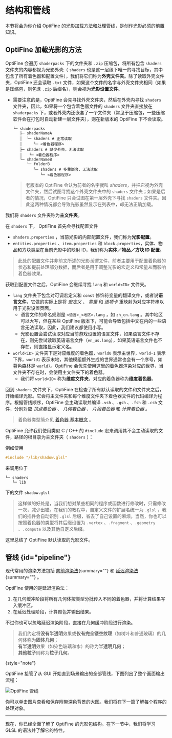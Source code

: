 # 结构和管线

<tldr>

本节将会为你介绍 OptiFine 的光影加载方法和处理管线，是创作光影必须的前置知识。

</tldr>

## OptiFine 加载光影的方法

OptiFine 会遍历 `shaderpacks` 下的文件夹和 `.zip` 压缩包，将所有包含 `shaders` 文件夹的内容都视为光影外壳（ `shaders` 也是这一层级下唯一的寻找目标，其中包含了所有着色器和配置文件），我们将它们称为**外壳文件夹**。除了读取外壳文件夹，OptiFine 还会读取 `.txt` 文件，如果这个文件的名字与外壳文件夹相同（如果是压缩包，则包含 `.zip` 后缀名），则会视为**光影设置文件**。
 
<include from="uniforms.md" element-id="shaderpack_options"/>

- 需要注意的是，OptiFine 会先寻找外壳文件夹，然后在外壳内寻找 `shaders` 文件夹，因此，如果将一个包含着色器文件的 `shaders` 文件夹直接放在 `shaderpacks` 下，或者外壳内还嵌套了一个文件夹（常见于压缩包，一些压缩软件会在打包时自动新建一层文件夹），则在新版本的 OptiFine 下不会读取。
    ```shell
    └─ shaderpacks
       ├─ shaderNameA
       │  └─ shaders # 正常读取
       │     └─ <着色器程序>
       ├─ shaders # 缺少外壳，无法读取
       │   └─ <着色器程序>
       └─ shaderNameB
          └─ folderB
             └─ shaders # 多重嵌套，无法读取
                └─ <着色器程序>
    ```

    > 老版本的 OptiFine 会认为前者的名字就叫 *shaders*，并把它视为外壳文件夹，然后试图寻找这个外壳文件夹中的 `shaders` 文件夹；如果是后者的情况，OptiFine 只会试图在第一层外壳下寻找 `shaders` 文件夹。因此这两种情况都会导致光影虽然显示在列表中，却无法正确加载。
    
我们将 `shaders` 文件夹称为**主文件夹**。

在 `shaders` 下， OptiFine 首先会寻找配置文件
- `shaders.properties` ，当前光影的内部配置文件，我们称为**光影配置**。
- `entities.properties` 、`item.properties` 和 `block.properties`，实体、物品和方块类型在当前光影中的映射 ID，我们称为**实体／物品／方块 ID 配置**。
> 此处的配置文件并非前文所述的光影*设置*文件，前者主要用于配置着色器的状态和提前处理部分数据，而后者是用于调整光影的宏定义和常量从而影响着色器效果。

获取到配置文件之后，OptiFine 会继续寻找 `lang` 和 `world<ID>` 文件夹。
- `lang` 文件夹下包含对可调宏定义和 `const` 修饰符变量的翻译文件，或者说**语言文件**，它做的实际上是将 _宏定义_ 、 _常量_ 和 _选项卡_ 重映射为对应字符串以用于光影设置页面。
    - 语言文件的命名规则是 `<语言>_<地区>.lang` ，如 `zh_cn.lang` 。其中地区可以大写，但在某些 OptiFine 版本下，可能会导致包括中文在内的一些语言无法读取，因此，我们建议都使用小写。
    - 光影设置会尝试读取对应当前游戏设置的语言文件，如果语言文件不存在，则先尝试读取英语语言文件（`en_us.lang`），如果英语语言文件也不存在，则直接显示定义名。
- `world<ID>` 文件夹下是对应维度的着色器，`world0` 表示主世界，`world-1` 表示下界，`world1` 表示末地，其他模组额外生成的世界通常也会有一个序号，如暮色森林是 `world7`。OptiFine 会优先使用这里的着色器渲染对应的世界，当文件夹不存在时，会使用主文件夹下的着色器。
    - 我们将 `world<ID>` 称为**维度文件夹**，对应的着色器称为**维度着色器**。

回到 `shaders` 文件夹下，OptiFine 在检查了所有默认读取的文件和文件夹之后，开始编译光影。它会将主文件夹和每个维度文件夹下着色器文件的代码编译为程序。根据管线顺序，OptiFine 会主动读取并编译 `.vsh` 、`.gsh` 、`.fsh` 和 `.csh` 文件，分别对应 *顶点着色器* 、 *几何着色器* 、 *片段着色器* 和 *计算着色器* 。
> 着色器类型简介见 [着色器 基本概念](shaderBasic.md#whatWasYourMissionInShader) 。

OptiFine 允许我们使用类似 C / C++ 的 `#include` 宏来调用其不会主动读取的文件，路径的根目录为主文件夹（ `shaders` ）：

例如使用
```glsl
#include "/lib/shadow.glsl"
```
来调用位于
```Shell
└─ shaders
   └─ lib
```
下的文件 `shadow.glsl`

> 这样做的好处是，当我们想对某些相同的程序或函数进行修改时，只需修改一次，减少出错。在我们的教程中，自定义文件的扩展名统一为 `.glsl` ，我们的插件会自动识别 `.glsl` 后缀，省去了自己设置的麻烦。当然，你也可以按照着色器的类型将其后缀设置为 `.vertex` 、`.fragment` 、`.geometry` 、`.compute` 以及其他自定义后缀。

这里总结了 OptiFine 默认读取的光影文件。

<include from="uniforms.md" element-id="shaderpack_structure_dev"/>

## 管线 {id="pipeline"}

现代常用的渲染方法包括 [向前渲染法](shaderBasic.md#向前渲染法){summary=""} 和 [延迟渲染法](shaderBasic.md#延迟渲染法){summary=""} 。

OptiFine 使用的是延迟渲染法：
1. 在几何缓冲阶段将所有几何体按类型分批传入不同的着色器，并将计算结果写入缓冲区。
2. 在延迟处理阶段，计算颜色并输出结果。

不过你也可以忽略延迟渲染阶段，直接在几何缓冲阶段进行渲染。

> 我们约定将**没有半透明**效果或**仅有完全镂空纹理**（如树叶和普通玻璃）的几何体称为**固体几何**；  
> **有半透明**效果（如染色玻璃和水）的称为**半透明几何**；  
> **其他粒子**则称为**粒子几何**。
>
{style="note"}

OptiFine 接管了从 GUI 开始直到场景输出的全部管线，下图列出了整个画面输出流程：

<resource src="./ofpp_simple_bg.png">

![OptiFine 管线](ofpp_simple.png "OptiFine 管线")

</resource>

你可以单击图片查看和保存附带深色背景的大图。我们将在下一篇了解每个程序的处理对象。

---

现在，你已经全面了解了 OptiFine 的光影包结构。在下一节中，我们将学习 GLSL 的语法并了解它的特性。
